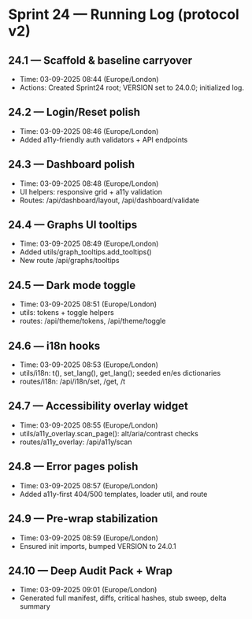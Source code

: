 # Sprint 24 — Running Log (protocol v2)

## 24.1 — Scaffold & baseline carryover
- Time: 03-09-2025 08:44 (Europe/London)
- Actions: Created Sprint24 root; VERSION set to 24.0.0; initialized log.

## 24.2 — Login/Reset polish
- Time: 03-09-2025 08:46 (Europe/London)
- Added a11y-friendly auth validators + API endpoints

## 24.3 — Dashboard polish
- Time: 03-09-2025 08:48 (Europe/London)
- UI helpers: responsive grid + a11y validation
- Routes: /api/dashboard/layout, /api/dashboard/validate

## 24.4 — Graphs UI tooltips
- Time: 03-09-2025 08:49 (Europe/London)
- Added utils/graph_tooltips.add_tooltips()
- New route /api/graphs/tooltips

## 24.5 — Dark mode toggle
- Time: 03-09-2025 08:51 (Europe/London)
- utils: tokens + toggle helpers
- routes: /api/theme/tokens, /api/theme/toggle

## 24.6 — i18n hooks
- Time: 03-09-2025 08:53 (Europe/London)
- utils/i18n: t(), set_lang(), get_lang(); seeded en/es dictionaries
- routes/i18n: /api/i18n/set, /get, /t

## 24.7 — Accessibility overlay widget
- Time: 03-09-2025 08:55 (Europe/London)
- utils/a11y_overlay.scan_page(): alt/aria/contrast checks
- routes/a11y_overlay: /api/a11y/scan

## 24.8 — Error pages polish
- Time: 03-09-2025 08:57 (Europe/London)
- Added a11y-first 404/500 templates, loader util, and route

## 24.9 — Pre-wrap stabilization
- Time: 03-09-2025 08:59 (Europe/London)
- Ensured init imports, bumped VERSION to 24.0.1

## 24.10 — Deep Audit Pack + Wrap
- Time: 03-09-2025 09:01 (Europe/London)
- Generated full manifest, diffs, critical hashes, stub sweep, delta summary
